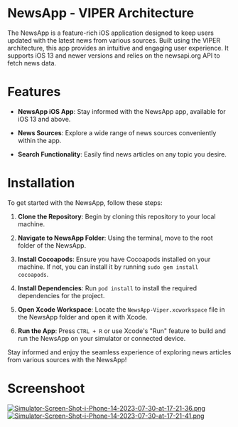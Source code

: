 # NewsApp - VIPER Architecture 
The NewsApp is a feature-rich iOS application designed to keep users updated with the latest news from various sources. Built using the VIPER architecture, this app provides an intuitive and engaging user experience. It supports iOS 13 and newer versions and relies on the newsapi.org API to fetch news data.

# Features

* **NewsApp iOS App**: Stay informed with the NewsApp app, available for iOS 13 and above.

* **News Sources**: Explore a wide range of news sources conveniently within the app.

* **Search Functionality**: Easily find news articles on any topic you desire.

# Installation

To get started with the NewsApp, follow these steps:

1. **Clone the Repository**: Begin by cloning this repository to your local machine.

2. **Navigate to NewsApp Folder**: Using the terminal, move to the root folder of the NewsApp.

3. **Install Cocoapods**: Ensure you have Cocoapods installed on your machine. If not, you can install it by running `sudo gem install cocoapods`.

4. **Install Dependencies**: Run `pod install` to install the required dependencies for the project.

5. **Open Xcode Workspace**: Locate the `NewsApp-Viper.xcworkspace` file in the NewsApp folder and open it with Xcode.

6. **Run the App**: Press `CTRL + R` or use Xcode's "Run" feature to build and run the NewsApp on your simulator or connected device.

Stay informed and enjoy the seamless experience of exploring news articles from various sources with the NewsApp!

# Screenshoot
[![Simulator-Screen-Shot-i-Phone-14-2023-07-30-at-17-21-36.png](https://i.postimg.cc/433b7r39/Simulator-Screen-Shot-i-Phone-14-2023-07-30-at-17-21-36.png)](https://postimg.cc/WdQJxYgN)                 
[![Simulator-Screen-Shot-i-Phone-14-2023-07-30-at-17-21-41.png](https://i.postimg.cc/VNH9jDSH/Simulator-Screen-Shot-i-Phone-14-2023-07-30-at-17-21-41.png)](https://postimg.cc/06DJvG0p)
